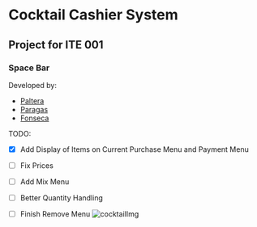 # Cocktail Cashier System
## Project for ITE 001
### Space Bar 
Developed by:  
- [Paltera]
- [Paragas]
- [Fonseca]

TODO:  
- [x] Add Display of Items on Current Purchase Menu and Payment Menu
- [ ] Fix Prices
- [ ] Add Mix Menu
- [ ] Better Quantity Handling
- [ ] Finish Remove Menu
![cocktailImg](https://images.all-free-download.com/images/graphiclarge/cocktail_of_highdefinition_picture_five_166470.jpg)



[Paltera]: https://github.com/TokenSlot
[Fonseca]: https://github.com/iashiarii
[Paragas]: https://github.com/owel123
